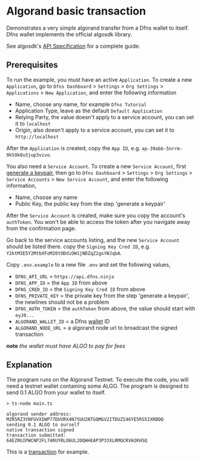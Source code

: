 # Algorand basic transaction

Demonstrates a very simple algorand transfer from a Dfns wallet to itself. Dfns wallet implements the official algosdk library.

See algosdk's [API Specification](https://algorand.github.io/js-algorand-sdk/) for a complete guide.

## Prerequisites

To run the example, you must have an active `Application`. To create a new `Application`, go to `Dfns Dashboard` > `Settings` > `Org Settings` > `Applications` > `New Application`, and enter the following information

- Name, choose any name, for example `Dfns Tutorial`
- Application Type, leave as the default `Default Application`
- Relying Party, the value doesn't apply to a service account, you can set it to `localhost`
- Origin, also doesn't apply to a service account, you can set it to `http://localhost`

After the `Application` is created, copy the `App ID`, e.g. `ap-39abb-5nrrm-9k59k0u3jup3vivo`.

You also need a `Service Account`. To create a new `Service Account`, first [generate a keypair](https://docs.dfns.co/dfns-docs/advanced-topics/authentication/credentials/generate-a-key-pair), then go to `Dfns Dashboard` > `Settings` > `Org Settings` > `Service Accounts` > `New Service Account`, and enter the following information,

- Name, choose any name
- Public Key, the public key from the step 'generate a keypair'

After the `Service Account` is created, make sure you copy the account's `authToken`. You won't be able to access the token after you navigate away from the confirmation page.

Go back to the service accounts listing, and the new `Service Account` should be listed there. copy the `Signing Key Cred ID`, e.g. `Y2ktM3E5Y2MtbXFoM20tODdiOW1jNDZqZ2gxYWJqbA`.

Copy `.env.example` to a new file `.env` and set the following values,

- `DFNS_API_URL` = `https://api.dfns.ninja`
- `DFNS_APP_ID` = the `App ID` from above
- `DFNS_CRED_ID` = the `Signing Key Cred ID` from above
- `DFNS_PRIVATE_KEY` = the private key from the step 'generate a keypair', the newlines should not be a problem
- `DFNS_AUTH_TOKEN` = the `authToken` from above, the value should start with `eyJ0...`
- `ALGORAND_WALLET_ID` = a Dfns [wallet](https://docs.dfns.co/dfns-docs/api-docs/beta-wallets-api-and-nfts/create-wallet) ID
- `ALGORAND_NODE_URL` = a algorand node url to broadcast the signed transaction

**note** _the wallet must have ALGO to pay for fees_

## Explanation

The program runs on the Algorand Testnet. To execute the code, you will need a testnet wallet containing some ALGO. The program is designed to send 0.1 ALGO from your wallet to itself.

```shell
> ts-node main.ts

algorand sender address: MZR5RZ3YNFUVXIWP77DUVRX4N75UU2NTGQMGV2ITDUZI46YE5RS5IXRBDQ
sending 0.1 ALGO to ourself
native transaction signed
transaction submitted: 64EZRGIPWCNP2FL74RUYRLO6UL2OQHHEAP3P33XLRMQCRVH2KH5Q
```

This is a [transaction](https://testnet.explorer.perawallet.app/tx/64EZRGIPWCNP2FL74RUYRLO6UL2OQHHEAP3P33XLRMQCRVH2KH5Q/) for example.
